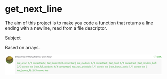# get_next_line

The aim of this project is to make you code a function that returns a line ending with a newline, read from a file descriptor.

[Subject](./get_next_line.en.pdf)

Based on arrays.

<img src="./moulinette.png" align="center">
